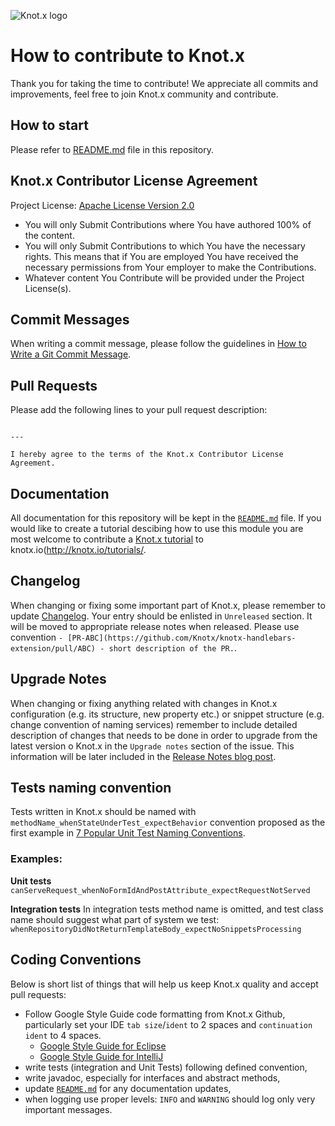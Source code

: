 ![Knot.x logo](http://knotx.io/img/logo-knotx.png)

# How to contribute to Knot.x
Thank you for taking the time to contribute!
We appreciate all commits and improvements, feel free to join Knot.x community and contribute.

## How to start
Please refer to [README.md](README.md) file in this repository.

## Knot.x Contributor License Agreement
Project License: [Apache License Version 2.0](https://www.apache.org/licenses/LICENSE-2.0)
- You will only Submit Contributions where You have authored 100% of the content.
- You will only Submit Contributions to which You have the necessary rights. This means that if You are employed You have received the necessary permissions from Your employer to make the Contributions.
- Whatever content You Contribute will be provided under the Project License(s).

## Commit Messages
When writing a commit message, please follow the guidelines in [How to Write a Git Commit Message](http://chris.beams.io/posts/git-commit/).

## Pull Requests
Please add the following lines to your pull request description:

```

---

I hereby agree to the terms of the Knot.x Contributor License Agreement.
```

## Documentation
All documentation for this repository will be kept in the [`README.md`](README.md) file. If you would like to create a tutorial descibing how to use this module you are most welcome to contribute a [Knot.x tutorial](https://github.com/Knotx/knotx-website#tutorials) to knotx.io(http://knotx.io/tutorials/.

## Changelog
When changing or fixing some important part of Knot.x, please remember to update [Changelog](CHANGELOG.md).
Your entry should be enlisted in `Unreleased` section. It will be moved to appropriate release notes when released.
Please use convention `- [PR-ABC](https://github.com/Knotx/knotx-handlebars-extension/pull/ABC) - short description of the PR.`.

## Upgrade Notes
When changing or fixing anything related with changes in Knot.x configuration (e.g. its structure, new property etc.) or
snippet structure (e.g. change convention of naming services) remember to include detailed description of changes that needs to be done in order to upgrade from the latest version o Knot.x in the `Upgrade notes` section of the issue.
This information will be later included in the [Release Notes blog post](http://knotx.io/blog/).

## Tests naming convention
Tests written in Knot.x should be named with `methodName_whenStateUnderTest_expectBehavior` convention proposed as the first example in [7 Popular Unit Test Naming Conventions](https://dzone.com/articles/7-popular-unit-test-naming).

### Examples:
**Unit tests**
`canServeRequest_whenNoFormIdAndPostAttribute_expectRequestNotServed`

**Integration tests**
In integration tests method name is omitted, and test class name should suggest what part of system we test:
`whenRepositoryDidNotReturnTemplateBody_expectNoSnippetsProcessing`

## Coding Conventions
Below is short list of things that will help us keep Knot.x quality and accept pull requests:
- Follow Google Style Guide code formatting from Knot.x Github, particularly set your IDE `tab size`/`ident` to 2 spaces and `continuation ident` to 4 spaces.
  - [Google Style Guide for Eclipse](https://raw.githubusercontent.com/google/styleguide/gh-pages/eclipse-java-google-style.xml)
  - [Google Style Guide for IntelliJ](https://raw.githubusercontent.com/google/styleguide/gh-pages/intellij-java-google-style.xml)
- write tests (integration and Unit Tests) following defined convention,
- write javadoc, especially for interfaces and abstract methods,
- update [`README.md`](README.md) for any documentation updates,
- when logging use proper levels: `INFO` and `WARNING` should log only very important messages.
